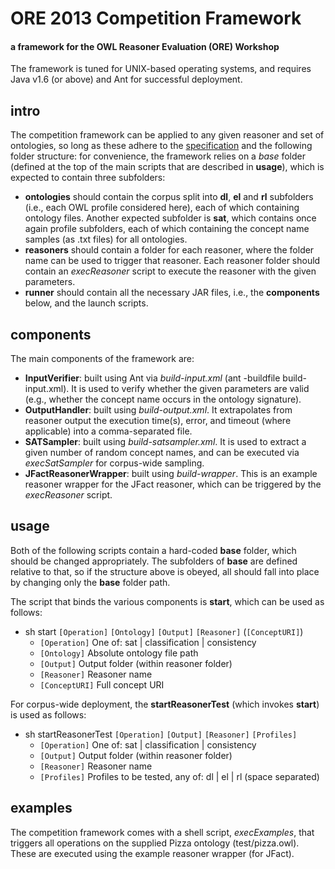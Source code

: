 ORE 2013 Competition Framework
====

#### a framework for the OWL Reasoner Evaluation (ORE) Workshop ####

The framework is tuned for UNIX-based operating systems, and requires Java v1.6 (or above) and Ant for successful deployment.

intro
--------------------
The competition framework can be applied to any given reasoner and set of ontologies, so long as these adhere to the [specification](http://ore2013.cs.manchester.ac.uk/competition/reasoner-submissions/) and the following folder structure: for convenience, the framework relies on a *base* folder (defined at the top of the main scripts that are described in **usage**), which is expected to contain three subfolders: 
* **ontologies** should contain the corpus split into **dl**, **el** and **rl** subfolders (i.e., each OWL profile considered here), each of which containing ontology files. Another expected subfolder is **sat**, which contains once again profile subfolders, each of which containing the concept name samples (as .txt files) for all ontologies.
* **reasoners** should contain a folder for each reasoner, where the folder name can be used to trigger that reasoner. Each reasoner folder should contain an *execReasoner* script to execute the reasoner with the given parameters.
* **runner** should contain all the necessary JAR files, i.e., the **components** below, and the launch scripts.


components
--------------------
The main components of the framework are:

* **InputVerifier**: built using Ant via *build-input.xml* (ant -buildfile build-input.xml). It is used to verify whether the given parameters are valid (e.g., whether the concept name occurs in the ontology signature).
* **OutputHandler**: built using *build-output.xml*. It extrapolates from reasoner output the execution time(s), error, and timeout (where applicable) into a comma-separated file.
* **SATSampler**: built using *build-satsampler.xml*. It is used to extract a given number of random concept names, and can be executed via *execSatSampler* for corpus-wide sampling.
* **JFactReasonerWrapper**: built using *build-wrapper*. This is an example reasoner wrapper for the JFact reasoner, which can be triggered by the *execReasoner* script.


usage
--------------------
Both of the following scripts contain a hard-coded **base** folder, which should be changed appropriately. The subfolders of **base** are defined relative to that, so if the structure above is obeyed, all should fall into place by changing only the **base** folder path.

The script that binds the various components is **start**, which can be used as follows:

* sh start `[Operation]` `[Ontology]` `[Output]` `[Reasoner]` (`[ConceptURI]`)
    * `[Operation]`		One of: sat | classification | consistency
    * `[Ontology]`		Absolute ontology file path
    * `[Output]`		Output folder (within reasoner folder)
    * `[Reasoner]`		Reasoner name
    * `[ConceptURI]`		Full concept URI
    
    
For corpus-wide deployment, the **startReasonerTest** (which invokes **start**) is used as follows:

* sh startReasonerTest `[Operation]` `[Output]` `[Reasoner]` `[Profiles]`
    * `[Operation]`		One of: sat | classification | consistency
    * `[Output]`		Output folder (within reasoner folder)
    * `[Reasoner]`		Reasoner name
    * `[Profiles]`		Profiles to be tested, any of: dl | el | rl (space separated)


examples
--------------------
The competition framework comes with a shell script, *execExamples*, that triggers all operations on the supplied Pizza ontology (test/pizza.owl). These are executed using the example reasoner wrapper (for JFact).